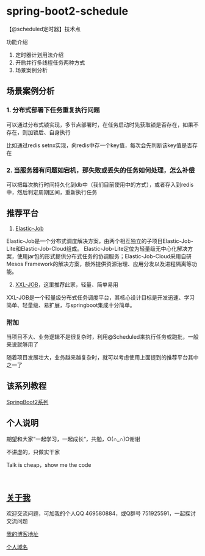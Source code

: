 # spring-boot2-schedule

【@scheduled定时器】技术点

功能介绍

1. 定时器计划用法介绍
2. 开启并行多线程任务两种方式
3. 场景案例分析

## 场景案例分析

### 1. 分布式部署下任务重复执行问题

可以通过分布式锁实现，多节点部署时，在任务启动时先获取锁是否存在，如果不存在，则加锁后、自身执行

比如通过redis setnx实现，向redis中存一个key值，每次会先判断该key值是否存在

### 2. 当服务器有问题如宕机，那失败或丢失的任务如何处理，怎么补偿

可以把每次执行时间持久化到db中（我们目前使用中的方式），或者存入到redis中，然后判定周期区间，重新执行任务

## 推荐平台

1. [Elastic-Job](http://elasticjob.io/index_zh.html)

Elastic-Job是一个分布式调度解决方案，由两个相互独立的子项目Elastic-Job-Lite和Elastic-Job-Cloud组成。
Elastic-Job-Lite定位为轻量级无中心化解决方案，使用jar包的形式提供分布式任务的协调服务；Elastic-Job-Cloud采用自研Mesos Framework的解决方案，额外提供资源治理、应用分发以及进程隔离等功能。

2. [XXL-JOB](http://www.xuxueli.com/xxl-job/#/)，这里推荐此家，轻量、简单易用

XXL-JOB是一个轻量级分布式任务调度平台，其核心设计目标是开发迅速、学习简单、轻量级、易扩展，与springboot集成十分简单。

### 附加

当项目不大、业务逻辑不是很复杂时，利用@Scheduled来执行任务或跑批，一般来说就够用了

随着项目发展壮大，业务越来越复杂时，就可以考虑使用上面提到的推荐平台其中之一了

## 该系列教程

[SpringBoot2系列](https://blog.csdn.net/hemin1003/article/category/8948532)


## 个人说明

期望和大家”一起学习，一起成长“，共勉，O(∩_∩)O谢谢

不讲虚的，只做实干家

Talk is cheap，show me the code

<br/>


## [关于我](http://heminit.com/about/)

欢迎交流问题，可加我的个人QQ 469580884，或Q群号 751925591，一起探讨交流问题

[我的博客地址](http://blog.csdn.net/hemin1003)

[个人域名](http://heminit.com)